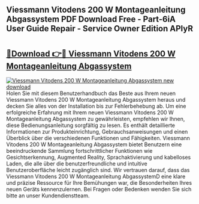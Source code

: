 ## Viessmann Vitodens 200 W Montageanleitung Abgassystem PDF Download Free - Part-6iA User Guide Repair - Service Owner Edition APlyR

# <h2><a href="http://df8g4u.blite.top/?on=Viessmann+Vitodens+200+W+Montageanleitung+Abgassystem">🔗Download 👉🔴 Viessmann Vitodens 200 W Montageanleitung Abgassystem</a></h2>

[![Viessmann Vitodens 200 W Montageanleitung Abgassystem new download](https://i.imgur.com/lujVjoI.png)](http://df8g4u.blite.top/?on=Viessmann+Vitodens+200+W+Montageanleitung+Abgassystem)
Holen Sie mit diesem Benutzerhandbuch das Beste aus Ihrem neuen Viessmann Vitodens 200 W Montageanleitung Abgassystem heraus und decken Sie alles von der Installation bis zur Fehlerbehebung ab. Um eine erfolgreiche Erfahrung mit Ihrem neuen Viessmann Vitodens 200 W Montageanleitung Abgassystem zu gewährleisten, empfehlen wir Ihnen, diese Bedienungsanleitung sorgfältig zu lesen. Es enthält detaillierte Informationen zur Produkteinrichtung, Gebrauchsanweisungen und einen Überblick über die verschiedenen Funktionen und Fähigkeiten. Viessmann Vitodens 200 W Montageanleitung Abgassystem bietet Benutzern eine beeindruckende Sammlung fortschrittlicher Funktionen wie Gesichtserkennung, Augmented Reality, Sprachaktivierung und kabelloses Laden, die alle über die benutzerfreundliche und intuitive Benutzeroberfläche leicht zugänglich sind. Wir vertrauen darauf, dass das Viessmann Vitodens 200 W Montageanleitung AbgassystemD eine klare und präzise Ressource für Ihre Bemühungen war, die Besonderheiten Ihres neuen Geräts kennenzulernen. Bei Fragen oder Bedenken wenden Sie sich bitte an unser Kundendienstteam.
